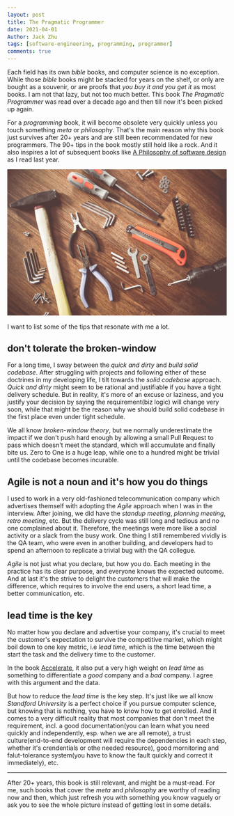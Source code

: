 ```yaml
---
layout: post
title: The Pragmatic Programmer
date: 2021-04-01
Author: Jack Zhu
tags: [software-engineering, programming, programmer]
comments: true
---
```


Each field has its own *bible* books, and computer science is no exception. While those *bible* books might be stacked for years on the shelf, or only are bought as a souvenir, or are proofs that *you buy it and you get it* as most books. I am not that lazy, but not too much better. This book *The Pragmatic Programmer* was read over a decade ago and then till now it's been picked up again.

For a *programming* book, it will become obsolete very quickly unless you touch something *meta* or *philosophy*. That's the main reason why this book just survives after 20+ years and are still been recommendated for new programmers. The 90+ tips in the book mostly still hold like a rock. And it also inspires a lot of subsequent books like [A Philosophy of software design](2020-11-30-a-philosophy-of-software-design.md) as I read last year.

![craft](../images/craft.png)

I want to list some of the tips that resonate with me a lot.

## don't tolerate the broken-window

For a long time, I sway between the *quick and dirty* and *build solid codebase*. After struggling with projects and following either of these doctrines in my developing life, I tilt towards the *solid codebase* approach. *Quick and dirty* might seem to be rational and justifiable if you have a tight delivery schedule. But in reality, it's more of an excuse or laziness, and you justify your decision by saying the requirement(biz logic) will change very soon, while that might be the reason why we should build solid codebase in the first place even under tight schedule.

We all know *broken-window theory*, but we normally underestimate the impact if we don't push hard enough by allowing a small Pull Request to pass which doesn't meet the standard, which will accumulate and finally bite us. Zero to One is a huge leap, while one to a hundred might be trivial until the codebase becomes incurable. 

## Agile is not a noun and it's how you do things

I used to work in a very old-fashioned telecommunication company which advertises themself with adopting the *Agile* approach when I was in the interview. After joining, we did have the *standup meeting*, *planning meeting*, *retro meeting*, etc. But the delivery cycle was still long and tedious and no one complained about it. Therefore, the meetings were more like a social activity or a slack from the busy work. One thing I still remembered vividly is the QA team, who were even in another building, and developers had to spend an afternoon to replicate a trivial bug with the QA collegue.

*Agile* is not just what you declare, but how you do. Each meeting in the practice has its clear purpose, and everyone knows the expected outcome. And at last it's the strive to delight the customers that will make the difference, which requires to involve the end users, a short lead time, a better communication, etc.

## lead time is the key

No matter how you declare and advertise your company, it's crucial to meet the customer's expectation to survive the competitive market, which might boil down to one key metric, i.e *lead time*, which is the time between the start the task and the delivery time to the customer.

In the book [Accelerate](2020-12-07-accelerate.md), it also put a very high weight on *lead time* as something to differentiate a *good* company and a *bad* company. I agree with this argument and the data.

But how to reduce the *lead time* is the key step. It's just like we all know *Standford University* is a perfect choice if you pursue computer science, but knowing that is nothing, you have to know how to get enrolled. And it comes to a very difficult reality that most companies that don't meet the requirement, incl. a good documentation(you can learn what you need quickly and independently, esp. when we are all remote), a trust culture(end-to-end development will require the dependencies in each step, whether it's crendentials or othe needed resource), good mornitoring and falut-tolerance system(you have to know the fault quickly and correct it immediately), etc.

----

After 20+ years, this book is still relevant, and might be a must-read. For me, such books that cover the *meta* and *philosophy* are worthy of reading now and then, which just refresh you with something you know vaguely or ask you to see the whole picture instead of getting lost in some details.